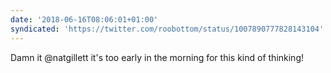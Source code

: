 ```yaml
---
date: '2018-06-16T08:06:01+01:00'
syndicated: 'https://twitter.com/roobottom/status/1007890777828143104'
---
```

Damn it @natgillett it's too early in the morning for this kind of thinking!
